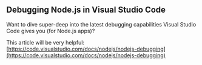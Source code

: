 ## Debugging Node.js in Visual Studio Code
Want to dive super-deep into the latest debugging capabilities Visual Studio Code gives you (for Node.js apps)?

This article will be very helpful: [https://code.visualstudio.com/docs/nodejs/nodejs-debugging](https://code.visualstudio.com/docs/nodejs/nodejs-debugging)